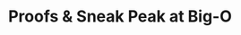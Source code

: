 ---
title: Proofs & Sneak Peak at Big-O
number: 2
time: 2022-01-14 12:00
location: Graham Hall 210
notes:
slides_pdf:
slide_ppt:
textbook:
---